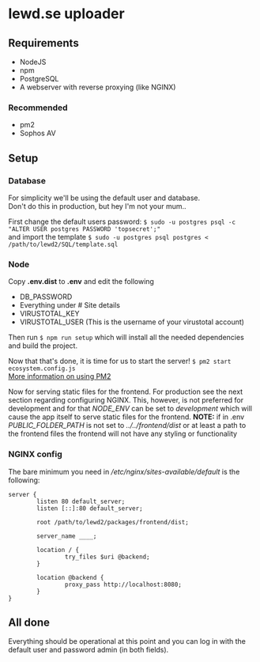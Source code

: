 # lewd.se uploader

## Requirements

* NodeJS
* npm
* PostgreSQL
* A webserver with reverse proxying (like NGINX)

### Recommended

* pm2
* Sophos AV

## Setup

### Database
For simplicity we'll be using the default user and database.<br>
Don't do this in production, but hey I'm not your mum..

First change the default users password:
`$ sudo -u postgres psql -c "ALTER USER postgres PASSWORD 'topsecret';"`<br>
and import the template
`$ sudo -u postgres psql postgres < /path/to/lewd2/SQL/template.sql`

### Node

Copy **.env.dist** to **.env** and edit the following

* DB_PASSWORD
* Everything under # Site details
* VIRUSTOTAL_KEY  
* VIRUSTOTAL_USER (This is the username of your virustotal account)

Then run `$ npm run setup` which will install all the needed dependencies and build the project. 

Now that that's done, it is time for us to start the server! `$ pm2 start ecosystem.config.js`  
[More information on using PM2](https://pm2.keymetrics.io/)

Now for serving static files for the frontend. For production see the next section regarding configuring NGINX. 
This, however, is not preferred for development and for that _NODE\_ENV_ can be set to _development_ which will cause the app itself to serve static files for the frontend.
**NOTE:** if in .env _PUBLIC_FOLDER_PATH_ is not set to _../../frontend/dist_ or at least a path to the frontend files the frontend will not have any styling or functionality

### NGINX config

The bare minimum you need in _/etc/nginx/sites-available/default_ is the following:

```nginx
server {
        listen 80 default_server;
        listen [::]:80 default_server;

        root /path/to/lewd2/packages/frontend/dist;

        server_name ____;

        location / {
                try_files $uri @backend;
        }

        location @backend {
                proxy_pass http://localhost:8080;
        }
}
```

## All done

Everything should be operational at this point and you can log in with the default user and password admin (in both fields).
